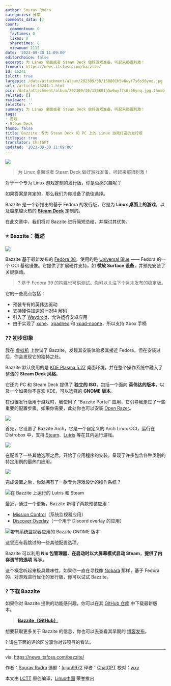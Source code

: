 ```yaml
---
author: Sourav Rudra
categories: 分享
comments_data: []
count:
  commentnum: 0
  favtimes: 0
  likes: 0
  sharetimes: 0
  viewnum: 2112
date: '2023-09-30 11:09:00'
editorchoice: false
excerpt: 为 Linux 桌面或者 Steam Deck 做好游戏准备，听起来都很刺激！
fromurl: https://news.itsfoss.com/bazzite/
id: 16241
islctt: true
largepic: /data/attachment/album/202309/30/150801h5w6wyf7s6s56ynq.jpg
url: /article-16241-1.html
pic: /data/attachment/album/202309/30/150801h5w6wyf7s6s56ynq.jpg.thumb.jpg
related: []
reviewer: ''
selector: ''
summary: 为 Linux 桌面或者 Steam Deck 做好游戏准备，听起来都很刺激！
tags:
- 游戏
- Steam Deck
thumb: false
title: Bazzite：专为 Steam Deck 和 PC 上的 Linux 游戏打造的发行版
titlepic: true
translator: ChatGPT
updated: '2023-09-30 11:09:00'
---
```


![](/data/attachment/album/202309/30/150801h5w6wyf7s6s56ynq.jpg)



> 
> 为 Linux 桌面或者 Steam Deck 做好游戏准备，听起来都很刺激！
> 
> 
> 


对于一个专为 Linux 游戏定制的发行版，你是否感兴趣呢？


如果答案是肯定的，那么我们为你准备了绝佳选择。


Bazzite 是一个新推出的基于 Fedora 的发行版，它是为 **Linux 桌面上的游戏**，以及越来越火热的 **[Steam Deck](https://store.steampowered.com/steamdeck/)** 定制的。


在此文章中，我们将对 Bazzite 进行简短总结，并探讨其优势。


### ⭐ Bazzite：概述


![](/data/attachment/album/202309/28/231044xlf5ou80pooyl9e0.png)


Bazzite 基于最新发布的 [Fedora 38](https://news.itsfoss.com/fedora-38-release/)，使用的是 [Universal Blue](https://github.com/ublue-os/main) —— Fedora 的一个 OCI 基础镜像。它提供了扩展硬件支持，如 **微软 Surface 设备**，并预先安装了关键驱动。



> 
> ? 基于 Fedora 39 的构建也可供测试。你可以关注下个月末发布的稳定版。
> 
> 
> 


它的一些亮点包括：


* 预装专有的英伟达驱动
* 支持硬件加速的 H264 解码
* 引入了 [Waydroid](https://waydro.id/)，允许运行安卓应用
* 由于实现了 [xone](https://github.com/medusalix/xone)、[xpadneo](https://github.com/atar-axis/xpadneo) 和 [xpad-noone](https://github.com/ublue-os/xpad-noone)，所以支持 Xbox 手柄


### ?‍? 初步印象


我在 [虚拟机](https://itsfoss.com/virtual-machine/) 上尝试了 Bazzite，发现其安装体验极其接近 Fedora。但在安装过后，你会发现它的独特之处。


Bazzite 默认使用的是 [KDE Plasma 5.27](https://news.itsfoss.com/kde-plasma-5-27-release/) 桌面环境，并在整个操作系统中融入了整洁的 **Steam Deck 风格**。


它还为 PC 和 Steam Deck 提供了 **独立的 ISO**，包括一个面向 **英伟达的版本**，以及一个如果你不喜欢 KDE，可以选择的 **GNOME 版本**。


在设置发行版用于游戏时，我使用了 “Bazzite Portal” 应用，它引导我走过了一些重要的配置步骤。如果你需要，此处你也可以安装 [Open Razer](https://github.com/openrazer/openrazer)。


![](/data/attachment/album/202309/28/231045wscb11obcilckbo8.png)


首先，它设置了 Bazzite Arch，它是一个自定义的 Arch Linux OCI，运行在 Distrobox 中，支持 [Steam](https://store.steampowered.com/)、[Lutris](https://lutris.net/) 等在其内运行游戏。


![](/data/attachment/album/202309/28/231046lkqmzcu4n3a2om6u.png)


在配置了一些其他选项之后，开始了应用程序的安装，呈现了许多包含各种类别的特定用例的最热门应用。


![](/data/attachment/album/202309/28/231047f5h4jqzfjif2izvj.png)


完成设置之后，你就拥有了一款专为游戏设计的操作系统 ?


![在 Bazzite 上运行的 Lutris 和 Steam](/data/attachment/album/202309/28/231048r9uluqhia9q0ycih.png)


最近，通过一个更新，Bazzite 新增了两款预装应用：


* [Mission Control](https://gitlab.com/mission-center-devs/mission-center)（系统监视器应用）
* [Discover Overlay](https://github.com/trigg/Discover)（一个用于 Discord overlay 的应用）


![带有系统监视器应用的 Bazzite GNOME 版本](/data/attachment/album/202309/28/231048rq1df1b3p31dustr.jpg)


这里还有我跳过的一些其他配置选项。


Bazzite 可以利用 **Nix 包管理器**，**在启动时以大屏幕模式启动 Steam**，**提供了内存调节的选项** 等等。


这个概念听起来极具趣味性，如果你一直在寻找像 [Nobara](https://nobaraproject.org/) 那样，基于 Fedora 的、对游戏进行优化的发行版，你可以试试 Bazzite。


### ? 下载 Bazzite


如果你对 Bazzite 提供的功能感兴趣，你可以在其 [GitHub 仓库](https://github.com/ublue-os/bazzite/releases) 中下载最新版本。



> 
> **[Bazzite（GitHub）](https://github.com/ublue-os/bazzite/releases)**
> 
> 
> 


想要获取更多关于 Bazzite 的信息，你也可以去查看其早期的 [博客发布](https://universal-blue.org/blog/2023/08/20/bazzite-10/)。


? 请在下面的评论区分享你对该项目的看法。




---


via: <https://news.itsfoss.com/bazzite/>


作者：[Sourav Rudra](https://news.itsfoss.com/author/sourav/) 选题：[lujun9972](https://github.com/lujun9972) 译者：[ChatGPT](https://linux.cn/lctt/ChatGPT) 校对：[wxy](https://github.com/wxy)


本文由 [LCTT](https://github.com/LCTT/TranslateProject) 原创编译，[Linux中国](https://linux.cn/) 荣誉推出